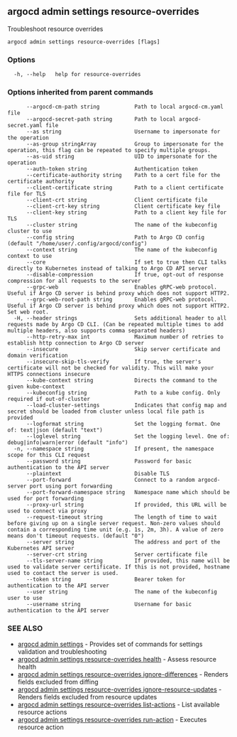 ## argocd admin settings resource-overrides

Troubleshoot resource overrides

```
argocd admin settings resource-overrides [flags]
```

### Options

```
  -h, --help   help for resource-overrides
```

### Options inherited from parent commands

```
      --argocd-cm-path string           Path to local argocd-cm.yaml file
      --argocd-secret-path string       Path to local argocd-secret.yaml file
      --as string                       Username to impersonate for the operation
      --as-group stringArray            Group to impersonate for the operation, this flag can be repeated to specify multiple groups.
      --as-uid string                   UID to impersonate for the operation
      --auth-token string               Authentication token
      --certificate-authority string    Path to a cert file for the certificate authority
      --client-certificate string       Path to a client certificate file for TLS
      --client-crt string               Client certificate file
      --client-crt-key string           Client certificate key file
      --client-key string               Path to a client key file for TLS
      --cluster string                  The name of the kubeconfig cluster to use
      --config string                   Path to Argo CD config (default "/home/user/.config/argocd/config")
      --context string                  The name of the kubeconfig context to use
      --core                            If set to true then CLI talks directly to Kubernetes instead of talking to Argo CD API server
      --disable-compression             If true, opt-out of response compression for all requests to the server
      --grpc-web                        Enables gRPC-web protocol. Useful if Argo CD server is behind proxy which does not support HTTP2.
      --grpc-web-root-path string       Enables gRPC-web protocol. Useful if Argo CD server is behind proxy which does not support HTTP2. Set web root.
  -H, --header strings                  Sets additional header to all requests made by Argo CD CLI. (Can be repeated multiple times to add multiple headers, also supports comma separated headers)
      --http-retry-max int              Maximum number of retries to establish http connection to Argo CD server
      --insecure                        Skip server certificate and domain verification
      --insecure-skip-tls-verify        If true, the server's certificate will not be checked for validity. This will make your HTTPS connections insecure
      --kube-context string             Directs the command to the given kube-context
      --kubeconfig string               Path to a kube config. Only required if out-of-cluster
      --load-cluster-settings           Indicates that config map and secret should be loaded from cluster unless local file path is provided
      --logformat string                Set the logging format. One of: text|json (default "text")
      --loglevel string                 Set the logging level. One of: debug|info|warn|error (default "info")
  -n, --namespace string                If present, the namespace scope for this CLI request
      --password string                 Password for basic authentication to the API server
      --plaintext                       Disable TLS
      --port-forward                    Connect to a random argocd-server port using port forwarding
      --port-forward-namespace string   Namespace name which should be used for port forwarding
      --proxy-url string                If provided, this URL will be used to connect via proxy
      --request-timeout string          The length of time to wait before giving up on a single server request. Non-zero values should contain a corresponding time unit (e.g. 1s, 2m, 3h). A value of zero means don't timeout requests. (default "0")
      --server string                   The address and port of the Kubernetes API server
      --server-crt string               Server certificate file
      --tls-server-name string          If provided, this name will be used to validate server certificate. If this is not provided, hostname used to contact the server is used.
      --token string                    Bearer token for authentication to the API server
      --user string                     The name of the kubeconfig user to use
      --username string                 Username for basic authentication to the API server
```

### SEE ALSO

* [argocd admin settings](argocd_admin_settings.md)	 - Provides set of commands for settings validation and troubleshooting
* [argocd admin settings resource-overrides health](argocd_admin_settings_resource-overrides_health.md)	 - Assess resource health
* [argocd admin settings resource-overrides ignore-differences](argocd_admin_settings_resource-overrides_ignore-differences.md)	 - Renders fields excluded from diffing
* [argocd admin settings resource-overrides ignore-resource-updates](argocd_admin_settings_resource-overrides_ignore-resource-updates.md)	 - Renders fields excluded from resource updates
* [argocd admin settings resource-overrides list-actions](argocd_admin_settings_resource-overrides_list-actions.md)	 - List available resource actions
* [argocd admin settings resource-overrides run-action](argocd_admin_settings_resource-overrides_run-action.md)	 - Executes resource action


